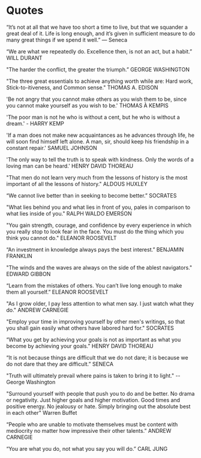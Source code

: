 # Quotes

“It’s not at all that we have too short a time to live,
but that we squander a great deal of it. Life is long
enough, and it’s given in sufficient measure to do
many great things if we spend it well.” — Seneca

“We are what we repeatedly do. Excellence then, is not an act, but a habit.”
WILL DURANT

"The harder the conflict, the greater the triumph.”
GEORGE WASHINGTON

"The three great essentials to achieve anything worth while are: Hard work, Stick-to-itiveness, and Common sense."
THOMAS A. EDISON

'Be not angry that you cannot make others as you wish them to be, since you cannot make yourself as you wish to be.'
THOMAS À KEMPIS

'The poor man is not he who is without a cent, but he who is without a dream.' - HARRY KEMP

'If a man does not make new acquaintances as he advances through life, he will soon find himself left alone. A man, sir, should keep his friendship in a constant repair.'
SAMUEL JOHNSON

'The only way to tell the truth is to speak with kindness. Only the words of a loving man can be heard.'
HENRY DAVID THOREAU

"That men do not learn very much from the lessons of history is the most important of all the lessons of history."
ALDOUS HUXLEY

“We cannot live better than in seeking to become better.”
SOCRATES

"What lies behind you and what lies in front of you, pales in comparison to what lies inside of you."
RALPH WALDO EMERSON

"You gain strength, courage, and confidence by every experience in which you really stop to look fear in the face. You must do the thing which you think you cannot do."
ELEANOR ROOSEVELT

“An investment in knowledge always pays the best interest.”
BENJAMIN FRANKLIN

"The winds and the waves are always on the side of the ablest navigators."
EDWARD GIBBON

“Learn from the mistakes of others. You can’t live long enough to make them all yourself.”
ELEANOR ROOSEVELT

"As I grow older, I pay less attention to what men say. I just watch what they do."
ANDREW CARNEGIE

"Employ your time in improving yourself by other men's writings, so that you shall gain easily what others have labored hard for."
SOCRATES

“What you get by achieving your goals is not as important as what you become by achieving your goals.”
HENRY DAVID THOREAU

“It is not because things are difficult that we do not dare; it is because we do not dare that they are difficult.”
SENECA

"Truth will ultimately prevail where pains is taken to bring it to light." --
George Washington

"Surround yourself with people that push you to do and be better. No drama or negativity. Just higher goals and higher motivation. Good times and positive energy. No jealousy or hate. Simply bringing out the absolute best in each other"
Warren Buffet

“People who are unable to motivate themselves must be content with mediocrity no matter how impressive their other talents.”
ANDREW CARNEGIE

“You are what you do, not what you say you will do.”
CARL JUNG
